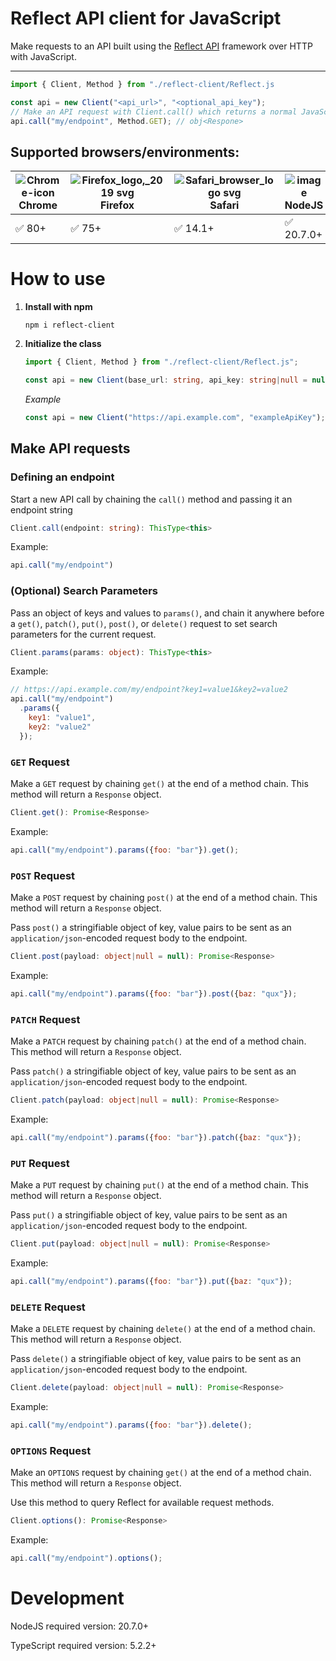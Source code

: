# Reflect API client for JavaScript

Make requests to an API built using the [Reflect API](https://github.com/VictorWesterlund/reflect) framework over HTTP with JavaScript.

---

```js
import { Client, Method } from "./reflect-client/Reflect.js

const api = new Client("<api_url>", "<optional_api_key");
// Make an API request with Client.call() which returns a normal JavaScript Response object
api.call("my/endpoint", Method.GET); // obj<Respone>
```

## Supported browsers/environments:
![Chrome-icon](https://user-images.githubusercontent.com/35688133/230028928-dca1467d-8c63-4e69-9524-78e5751eaf24.png)<br>Chrome|![Firefox_logo,_2019 svg](https://user-images.githubusercontent.com/35688133/230029200-624d0126-9640-4b78-9eb5-a2e4be4e51be.png)<br>Firefox|![Safari_browser_logo svg](https://user-images.githubusercontent.com/35688133/230029381-e7162ba1-e9ef-4b34-803f-043b5d16d365.png)<br>Safari|![image](https://github.com/VictorWesterlund/reflect-client-js/assets/35688133/36ac25a9-cc69-415b-b3c8-7f328d80c16d)<br>NodeJS|![deno](https://github.com/VictorWesterlund/reflect-client-js/assets/35688133/beb98cb4-702b-45f1-a496-1aa66ef97130)<br>Deno
--|--|--|--|--
✅ 80+|✅ 75+|✅ 14.1+|✅ 20.7.0+|✅ 1.37.0+

# How to use

1. **Install with npm**

   ```
   npm i reflect-client
   ```
   
2. **Initialize the class**

   ```ts
   import { Client, Method } from "./reflect-client/Reflect.js";

   const api = new Client(base_url: string, api_key: string|null = null);
   ```

   *Example*
   ```js
   const api = new Client("https://api.example.com", "exampleApiKey");
   ```
   
## Make API requests

### Defining an endpoint

Start a new API call by chaining the `call()` method and passing it an endpoint string

```ts
Client.call(endpoint: string): ThisType<this>
```

Example:

```js
api.call("my/endpoint")
```

### (Optional) Search Parameters

Pass an object of keys and values to `params()`, and chain it anywhere before a `get()`, `patch()`, `put()`, `post()`, or `delete()` request to set search parameters for the current request.

```ts
Client.params(params: object): ThisType<this>
```

Example:

```js
// https://api.example.com/my/endpoint?key1=value1&key2=value2
api.call("my/endpoint")
  .params({
    key1: "value1",
    key2: "value2"
  });
```

### `GET` Request

Make a `GET` request by chaining `get()` at the end of a method chain. This method will return a `Response` object.

```ts
Client.get(): Promise<Response>
```

Example:

```js
api.call("my/endpoint").params({foo: "bar"}).get();
```

### `POST` Request

Make a `POST` request by chaining `post()` at the end of a method chain. This method will return a `Response` object.

Pass `post()` a stringifiable object of key, value pairs to be sent as an `application/json`-encoded request body to the endpoint.

```ts
Client.post(payload: object|null = null): Promise<Response>
```

Example:

```js
api.call("my/endpoint").params({foo: "bar"}).post({baz: "qux"});
```

### `PATCH` Request

Make a `PATCH` request by chaining `patch()` at the end of a method chain. This method will return a `Response` object.

Pass `patch()` a stringifiable object of key, value pairs to be sent as an `application/json`-encoded request body to the endpoint.

```ts
Client.patch(payload: object|null = null): Promise<Response>
```

Example:

```js
api.call("my/endpoint").params({foo: "bar"}).patch({baz: "qux"});
```

### `PUT` Request

Make a `PUT` request by chaining `put()` at the end of a method chain. This method will return a `Response` object.

Pass `put()` a stringifiable object of key, value pairs to be sent as an `application/json`-encoded request body to the endpoint.

```ts
Client.put(payload: object|null = null): Promise<Response>
```

Example:

```js
api.call("my/endpoint").params({foo: "bar"}).put({baz: "qux"});
```

### `DELETE` Request

Make a `DELETE` request by chaining `delete()` at the end of a method chain. This method will return a `Response` object.

Pass `delete()` a stringifiable object of key, value pairs to be sent as an `application/json`-encoded request body to the endpoint.

```ts
Client.delete(payload: object|null = null): Promise<Response>
```

Example:

```js
api.call("my/endpoint").params({foo: "bar"}).delete();
```


### `OPTIONS` Request

Make an `OPTIONS` request by chaining `get()` at the end of a method chain. This method will return a `Response` object.

Use this method to query Reflect for available request methods.

```ts
Client.options(): Promise<Response>
```

Example:

```js
api.call("my/endpoint").options();
```

# Development

NodeJS required version: 20.7.0+

TypeScript required version: 5.2.2+

